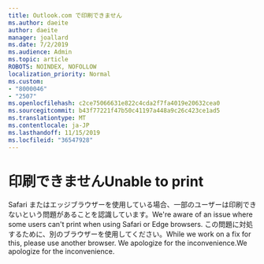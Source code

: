```yaml
---
title: Outlook.com で印刷できません
ms.author: daeite
author: daeite
manager: joallard
ms.date: 7/2/2019
ms.audience: Admin
ms.topic: article
ROBOTS: NOINDEX, NOFOLLOW
localization_priority: Normal
ms.custom:
- "8000046"
- "2507"
ms.openlocfilehash: c2ce75066631e822c4cda2f7fa4019e20632cea0
ms.sourcegitcommit: b43f77221f47b50c41197a448a9c26c423ce1ad5
ms.translationtype: MT
ms.contentlocale: ja-JP
ms.lasthandoff: 11/15/2019
ms.locfileid: "36547928"
---
```

# <a name="unable-to-print"></a><span data-ttu-id="43596-102">印刷できません</span><span class="sxs-lookup"><span data-stu-id="43596-102">Unable to print</span></span>

<span data-ttu-id="43596-103">Safari またはエッジブラウザーを使用している場合、一部のユーザーは印刷できないという問題があることを認識しています。</span><span class="sxs-lookup"><span data-stu-id="43596-103">We're aware of an issue where some users can't print when using Safari or Edge browsers.</span></span> <span data-ttu-id="43596-104">この問題に対処するために、別のブラウザーを使用してください。</span><span class="sxs-lookup"><span data-stu-id="43596-104">While we work on a fix for this, please use another browser.</span></span> <span data-ttu-id="43596-105">We apologize for the inconvenience.</span><span class="sxs-lookup"><span data-stu-id="43596-105">We apologize for the inconvenience.</span></span>